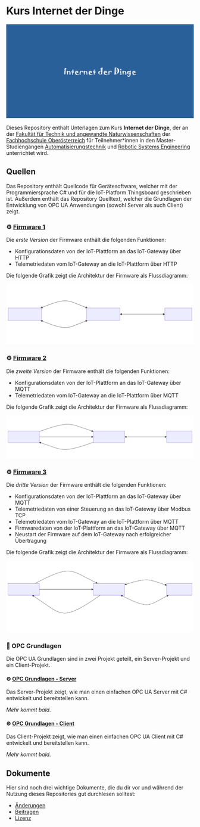 # Kurs Internet der Dinge

![](./Grafiken/Social_Preview.png)

Dieses Repository enthält Unterlagen zum Kurs **Internet der Dinge**, der an der [Fakultät für Technik und angewandte Naturwissenschaften](https://fh-ooe.at/campus-wels) der [Fachhochschule Oberösterreich](https://fh-ooe.at/) für Teilnehmer*innen in den Master-Studiengängen [Automatisierungstechnik](https://fh-ooe.at/studienangebot/automatisierungstechnik-master) und [Robotic Systems Engineering](https://fh-ooe.at/studienangebot/robotic-systems-engineering-master) unterrichtet wird.

## Quellen

Das Repository enthält Quellcode für Gerätesoftware, welcher mit der Programmiersprache C# und für die IoT-Platform Thingsboard geschrieben ist.
Außerdem enthält das Repository Quelltext, welcher die Grundlagen der Entwicklung von OPC UA Anwendungen (sowohl Server als auch Client) zeigt.

### ⚙️ [Firmware 1](./Quellen/Firmware_1/)

Die *erste Version* der Firmware enthält die folgenden Funktionen:

* Konfigurationsdaten von der IoT-Plattform an das IoT-Gateway über HTTP
* Telemetriedaten vom IoT-Gateway an die IoT-Plattform über HTTP

Die folgende Grafik zeigt die Architektur der Firmware als Flussdiagramm:

![](./Quellen/Firmware_1/Architecture.svg)

### ⚙️ [Firmware 2](./Quellen/Firmware_2/)

Die *zweite Version* der Firmware enthält die folgenden Funktionen:

* Konfigurationsdaten von der IoT-Plattform an das IoT-Gateway über MQTT
* Telemetriedaten vom IoT-Gateway an die IoT-Plattform über MQTT

Die folgende Grafik zeigt die Architektur der Firmware als Flussdiagramm:

![](./Quellen/Firmware_2/Architecture.svg)

### ⚙️ [Firmware 3](./Quellen/Firmware_3/)

Die *dritte Version* der Firmware enthält die folgenden Funktionen:

* Konfigurationsdaten von der IoT-Plattform an das IoT-Gateway über MQTT
* Telemetriedaten von einer Steuerung an das IoT-Gateway über Modbus TCP
* Telemetriedaten vom IoT-Gateway an die IoT-Plattform über MQTT
* Firmwaredaten von der IoT-Plattform an das IoT-Gateway über MQTT
* Neustart der Firmware auf dem IoT-Gateway nach erfolgreicher Übertragung

Die folgende Grafik zeigt die Architektur der Firmware als Flussdiagramm:

![](./Quellen/Firmware_3/Architecture.svg)

### 📂 OPC Grundlagen

Die OPC UA Grundlagen sind in zwei Projekt geteilt, ein Server-Projekt und ein Client-Projekt.

#### ⚙️ [OPC Grundlagen - Server](./Quellen/OPC-Basics-Server/)

Das Server-Projekt zeigt, wie man einen einfachen OPC UA Server mit C# entwickelt und bereitstellen kann.

*Mehr kommt bald.*

#### ⚙️ [OPC Grundlagen - Client](./Quellen/OPC-Basics-Client/)

Das Client-Projekt zeigt, wie man einen einfachen OPC UA Client mit C# entwickelt und bereitstellen kann.

*Mehr kommt bald.*

## Dokumente

Hier sind noch drei wichtige Dokumente, die du dir vor und während der Nutzung dieses Repositories gut durchlesen solltest:

* [Änderungen](./CHANGELOG.md)
* [Beitragen](./CONTRIBUTING.md)
* [Lizenz](./LICENSE.md)